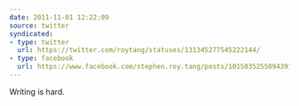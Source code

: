 ```yaml
---
date: 2011-11-01 12:22:09
source: twitter
syndicated:
- type: twitter
  url: https://twitter.com/roytang/statuses/131345277545222144/
- type: facebook
  url: https://www.facebook.com/stephen.roy.tang/posts/10150352550943912
---
```


Writing is hard.